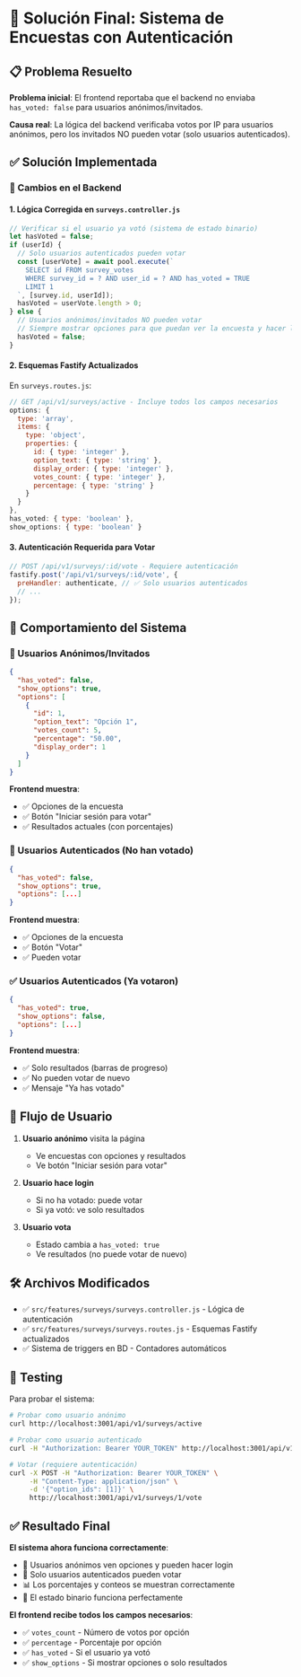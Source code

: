 # 🎯 Solución Final: Sistema de Encuestas con Autenticación

## 📋 Problema Resuelto

**Problema inicial**: El frontend reportaba que el backend no enviaba `has_voted: false` para usuarios anónimos/invitados.

**Causa real**: La lógica del backend verificaba votos por IP para usuarios anónimos, pero los invitados NO pueden votar (solo usuarios autenticados).

## ✅ Solución Implementada

### 🔧 Cambios en el Backend

#### 1. Lógica Corregida en `surveys.controller.js`

```javascript
// Verificar si el usuario ya votó (sistema de estado binario)
let hasVoted = false;
if (userId) {
  // Solo usuarios autenticados pueden votar
  const [userVote] = await pool.execute(`
    SELECT id FROM survey_votes 
    WHERE survey_id = ? AND user_id = ? AND has_voted = TRUE
    LIMIT 1
  `, [survey.id, userId]);
  hasVoted = userVote.length > 0;
} else {
  // Usuarios anónimos/invitados NO pueden votar
  // Siempre mostrar opciones para que puedan ver la encuesta y hacer login
  hasVoted = false;
}
```

#### 2. Esquemas Fastify Actualizados

En `surveys.routes.js`:
```javascript
// GET /api/v1/surveys/active - Incluye todos los campos necesarios
options: {
  type: 'array',
  items: {
    type: 'object',
    properties: {
      id: { type: 'integer' },
      option_text: { type: 'string' },
      display_order: { type: 'integer' },
      votes_count: { type: 'integer' },
      percentage: { type: 'string' }
    }
  }
},
has_voted: { type: 'boolean' },
show_options: { type: 'boolean' }
```

#### 3. Autenticación Requerida para Votar

```javascript
// POST /api/v1/surveys/:id/vote - Requiere autenticación
fastify.post('/api/v1/surveys/:id/vote', {
  preHandler: authenticate, // ✅ Solo usuarios autenticados
  // ...
});
```

## 🎯 Comportamiento del Sistema

### 👤 Usuarios Anónimos/Invitados

```json
{
  "has_voted": false,
  "show_options": true,
  "options": [
    {
      "id": 1,
      "option_text": "Opción 1",
      "votes_count": 5,
      "percentage": "50.00",
      "display_order": 1
    }
  ]
}
```

**Frontend muestra**:
- ✅ Opciones de la encuesta
- ✅ Botón "Iniciar sesión para votar"
- ✅ Resultados actuales (con porcentajes)

### 🔐 Usuarios Autenticados (No han votado)

```json
{
  "has_voted": false,
  "show_options": true,
  "options": [...]
}
```

**Frontend muestra**:
- ✅ Opciones de la encuesta
- ✅ Botón "Votar"
- ✅ Pueden votar

### ✅ Usuarios Autenticados (Ya votaron)

```json
{
  "has_voted": true,
  "show_options": false,
  "options": [...]
}
```

**Frontend muestra**:
- ✅ Solo resultados (barras de progreso)
- ✅ No pueden votar de nuevo
- ✅ Mensaje "Ya has votado"

## 🔄 Flujo de Usuario

1. **Usuario anónimo** visita la página
   - Ve encuestas con opciones y resultados
   - Ve botón "Iniciar sesión para votar"

2. **Usuario hace login**
   - Si no ha votado: puede votar
   - Si ya votó: ve solo resultados

3. **Usuario vota**
   - Estado cambia a `has_voted: true`
   - Ve resultados (no puede votar de nuevo)

## 🛠️ Archivos Modificados

- ✅ `src/features/surveys/surveys.controller.js` - Lógica de autenticación
- ✅ `src/features/surveys/surveys.routes.js` - Esquemas Fastify actualizados
- ✅ Sistema de triggers en BD - Contadores automáticos

## 🧪 Testing

Para probar el sistema:

```bash
# Probar como usuario anónimo
curl http://localhost:3001/api/v1/surveys/active

# Probar como usuario autenticado
curl -H "Authorization: Bearer YOUR_TOKEN" http://localhost:3001/api/v1/surveys/active

# Votar (requiere autenticación)
curl -X POST -H "Authorization: Bearer YOUR_TOKEN" \
     -H "Content-Type: application/json" \
     -d '{"option_ids": [1]}' \
     http://localhost:3001/api/v1/surveys/1/vote
```

## ✅ Resultado Final

**El sistema ahora funciona correctamente**:
- 🎯 Usuarios anónimos ven opciones y pueden hacer login
- 🔐 Solo usuarios autenticados pueden votar
- 📊 Los porcentajes y conteos se muestran correctamente
- 🔄 El estado binario funciona perfectamente

**El frontend recibe todos los campos necesarios**:
- ✅ `votes_count` - Número de votos por opción
- ✅ `percentage` - Porcentaje por opción  
- ✅ `has_voted` - Si el usuario ya votó
- ✅ `show_options` - Si mostrar opciones o solo resultados 
